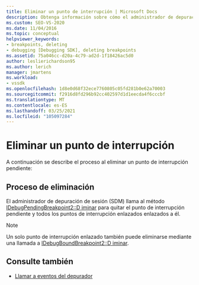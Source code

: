 ```yaml
---
title: Eliminar un punto de interrupción | Microsoft Docs
description: Obtenga información sobre cómo el administrador de depuración de sesión quita un punto de interrupción pendiente y todos los puntos de interrupción enlazados que se enlazan a él cuando se elimina un punto de interrupción pendiente.
ms.custom: SEO-VS-2020
ms.date: 11/04/2016
ms.topic: conceptual
helpviewer_keywords:
- breakpoints, deleting
- debugging [Debugging SDK], deleting breakpoints
ms.assetid: 75a046cc-d20a-4c79-ad2d-1f18426ac5d0
author: leslierichardson95
ms.author: lerich
manager: jmartens
ms.workload:
- vssdk
ms.openlocfilehash: 1d8e0d68f32ece7760805c05fd281b0e62a70003
ms.sourcegitcommit: f2916d8fd296b92cc402597d1d1eecda4f6cccbf
ms.translationtype: MT
ms.contentlocale: es-ES
ms.lasthandoff: 03/25/2021
ms.locfileid: "105097284"
---
```

# <a name="deleting-a-breakpoint"></a>Eliminar un punto de interrupción
A continuación se describe el proceso al eliminar un punto de interrupción pendiente:

## <a name="deletion-process"></a>Proceso de eliminación
 El administrador de depuración de sesión (SDM) llama al método [IDebugPendingBreakpoint2::D iminar](../../extensibility/debugger/reference/idebugpendingbreakpoint2-delete.md) para quitar el punto de interrupción pendiente y todos los puntos de interrupción enlazados enlazados a él.

> [!NOTE]
> Un solo punto de interrupción enlazado también puede eliminarse mediante una llamada a [IDebugBoundBreakpoint2::D iminar](../../extensibility/debugger/reference/idebugboundbreakpoint2-delete.md).

## <a name="see-also"></a>Consulte también
- [Llamar a eventos del depurador](../../extensibility/debugger/calling-debugger-events.md)
